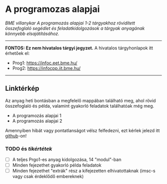 # A programozas alapjai

*BME villanykar A programozás alapjai 1-2 tárgyakhoz rövidített összefoglaló segédlet és feladatkidolgozások a tárgyak anyagának könnyebb elsajátításához.*

---

**FONTOS: Ez nem hivatalos tárgyi jegyzet.** A hivatalos tárgyhonlapok itt érhetőek el:

- Prog1: <https://infoc.eet.bme.hu/>
- Prog2: <https://infocpp.iit.bme.hu/>

---

## Linktérkép

Az anyag heti bontásban a megfelelő mappában található meg, ahol rövid összefoglaló és példa, valamint gyakorló feladatok találhatóak még meg.

- A programozás alapjai 1
- A programozás alapjai 2

Amennyiben hibát vagy pontatlanságot vélsz felfedezni, ezt kérlek jelezd itt [github](https://github.com/itsthatMatthew/A_programozas_alapjai/issues)-on!

### TODO és *tikértétek*

- [ ] A teljes Prgo1-es anyag kidolgozása, 14 "modul"-ban
- [ ] Minden fejezethet gyakorló példa feladatok
- [ ] Minden fejezethet "extrák" rész a kifejezetten elhivatottaknak (imsc-s vagy csak érdeklődő embereknek)
